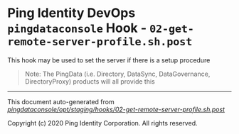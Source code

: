 
# Ping Identity DevOps `pingdataconsole` Hook - `02-get-remote-server-profile.sh.post`
 This hook may be used to set the server if there is a setup procedure
 >Note: The PingData (i.e. Directory, DataSync, DataGovernance, DirectoryProxy) 
 products will all provide this

---
This document auto-generated from _[pingdataconsole/opt/staging/hooks/02-get-remote-server-profile.sh.post](https://github.com/pingidentity/pingidentity-docker-builds/blob/master/pingdataconsole/opt/staging/hooks/02-get-remote-server-profile.sh.post)_

Copyright (c) 2020 Ping Identity Corporation. All rights reserved.
